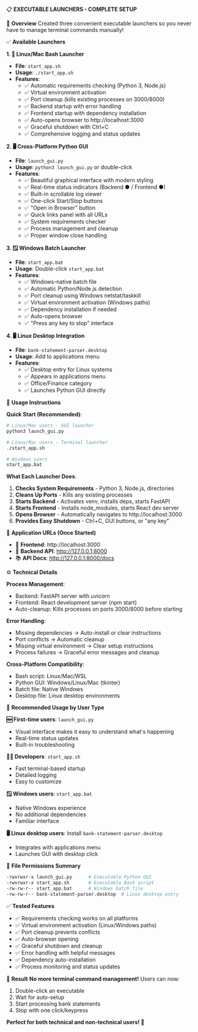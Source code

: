 📋 **EXECUTABLE LAUNCHERS - COMPLETE SETUP**

🎯 **Overview**
Created three convenient executable launchers so you never have to manage terminal commands manually!

✅ **Available Launchers**

**1. 🐧 Linux/Mac Bash Launcher**
- **File**: `start_app.sh`
- **Usage**: `./start_app.sh`
- **Features**:
  - ✅ Automatic requirements checking (Python 3, Node.js)
  - ✅ Virtual environment activation
  - ✅ Port cleanup (kills existing processes on 3000/8000)
  - ✅ Backend startup with error handling
  - ✅ Frontend startup with dependency installation
  - ✅ Auto-opens browser to http://localhost:3000
  - ✅ Graceful shutdown with Ctrl+C
  - ✅ Comprehensive logging and status updates

**2. 🖥️ Cross-Platform Python GUI**
- **File**: `launch_gui.py`
- **Usage**: `python3 launch_gui.py` or double-click
- **Features**:
  - ✅ Beautiful graphical interface with modern styling
  - ✅ Real-time status indicators (Backend ● / Frontend ●)
  - ✅ Built-in scrollable log viewer
  - ✅ One-click Start/Stop buttons
  - ✅ "Open in Browser" button
  - ✅ Quick links panel with all URLs
  - ✅ System requirements checker
  - ✅ Process management and cleanup
  - ✅ Proper window close handling

**3. 🪟 Windows Batch Launcher**
- **File**: `start_app.bat`
- **Usage**: Double-click `start_app.bat`
- **Features**:
  - ✅ Windows-native batch file
  - ✅ Automatic Python/Node.js detection
  - ✅ Port cleanup using Windows netstat/taskkill
  - ✅ Virtual environment activation (Windows paths)
  - ✅ Dependency installation if needed
  - ✅ Auto-opens browser
  - ✅ "Press any key to stop" interface

**4. 🖥️ Linux Desktop Integration**
- **File**: `bank-statement-parser.desktop`
- **Usage**: Add to applications menu
- **Features**:
  - ✅ Desktop entry for Linux systems
  - ✅ Appears in applications menu
  - ✅ Office/Finance category
  - ✅ Launches Python GUI directly

🚀 **Usage Instructions**

**Quick Start (Recommended)**:
```bash
# Linux/Mac users - GUI launcher
python3 launch_gui.py

# Linux/Mac users - Terminal launcher  
./start_app.sh

# Windows users
start_app.bat
```

**What Each Launcher Does**:
1. **Checks System Requirements** - Python 3, Node.js, directories
2. **Cleans Up Ports** - Kills any existing processes
3. **Starts Backend** - Activates venv, installs deps, starts FastAPI
4. **Starts Frontend** - Installs node_modules, starts React dev server
5. **Opens Browser** - Automatically navigates to http://localhost:3000
6. **Provides Easy Shutdown** - Ctrl+C, GUI buttons, or "any key"

🎯 **Application URLs (Once Started)**
- 🎨 **Frontend**: http://localhost:3000
- 🔧 **Backend API**: http://127.0.0.1:8000
- 📚 **API Docs**: http://127.0.0.1:8000/docs

⚙️ **Technical Details**

**Process Management**:
- Backend: FastAPI server with uvicorn
- Frontend: React development server (npm start)
- Auto-cleanup: Kills processes on ports 3000/8000 before starting

**Error Handling**:
- Missing dependencies → Auto-install or clear instructions
- Port conflicts → Automatic cleanup
- Missing virtual environment → Clear setup instructions
- Process failures → Graceful error messages and cleanup

**Cross-Platform Compatibility**:
- Bash script: Linux/Mac/WSL
- Python GUI: Windows/Linux/Mac (tkinter)
- Batch file: Native Windows
- Desktop file: Linux desktop environments

🌟 **Recommended Usage by User Type**

**🆕 First-time users**: `launch_gui.py`
- Visual interface makes it easy to understand what's happening
- Real-time status updates
- Built-in troubleshooting

**👨‍💻 Developers**: `start_app.sh`
- Fast terminal-based startup
- Detailed logging
- Easy to customize

**🪟 Windows users**: `start_app.bat`
- Native Windows experience
- No additional dependencies
- Familiar interface

**🖥️ Linux desktop users**: Install `bank-statement-parser.desktop`
- Integrates with applications menu
- Launches GUI with desktop click

🔧 **File Permissions Summary**
```bash
-rwxrwxr-x launch_gui.py      # Executable Python GUI
-rwxrwxr-x start_app.sh       # Executable Bash script
-rw-rw-r-- start_app.bat      # Windows batch file
-rw-rw-r-- bank-statement-parser.desktop  # Linux desktop entry
```

✅ **Tested Features**
- ✅ Requirements checking works on all platforms
- ✅ Virtual environment activation (Linux/Windows paths)
- ✅ Port cleanup prevents conflicts
- ✅ Auto-browser opening
- ✅ Graceful shutdown and cleanup
- ✅ Error handling with helpful messages
- ✅ Dependency auto-installation
- ✅ Process monitoring and status updates

🎉 **Result**
**No more terminal command management!** Users can now:
1. Double-click an executable
2. Wait for auto-setup
3. Start processing bank statements
4. Stop with one click/keypress

**Perfect for both technical and non-technical users! 🚀**